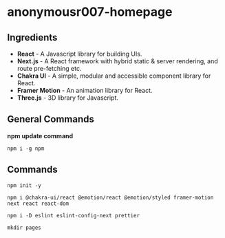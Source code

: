 # anonymousr007-homepage

## Ingredients

* **React** - A Javascript library for building UIs.
* **Next.js** - A React framework with hybrid static & server rendering, and route pre-fetching etc.
* **Chakra UI** - A simple, modular and accessible component library for React.
* **Framer Motion** - An animation library for React.
* **Three.js** - 3D library for Javascript.

## General Commands

**npm update command**
```
npm i -g npm
```

## Commands

```
npm init -y
```

```
npm i @chakra-ui/react @emotion/react @emotion/styled framer-motion next react react-dom
```

```
npm i -D eslint eslint-config-next prettier
```

```
mkdir pages
```